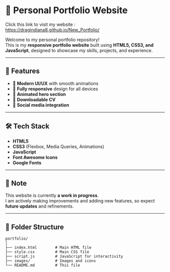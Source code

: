# 🌟 Personal Portfolio Website
Click this link to visit my website : https://dragindiana8.github.io/New_Portfolio/

Welcome to my personal portfolio repository!  
This is my **responsive portfolio website** built using **HTML5, CSS3, and JavaScript**, designed to showcase my skills, projects, and experience.

---

## 🚀 Features

- 🎨 **Modern UI/UX** with smooth animations
- 📱 **Fully responsive** design for all devices
- 🌈 **Animated hero section**
- 📜 **Downloadable CV**
- 🔗 **Social media integration**

---

## 🛠 Tech Stack

- **HTML5**
- **CSS3** (Flexbox, Media Queries, Animations)
- **JavaScript**
- **Font Awesome Icons**
- **Google Fonts**

---
## 📌 Note

This website is currently **a work in progress**.  
I am actively making improvements and adding new features, so expect **future updates** and refinements.

---
## 📂 Folder Structure

```plaintext
portfolio/
│
├── index.html        # Main HTML file
├── style.css         # Main CSS file
├── script.js         # JavaScript for interactivity
├── images/           # Images and icons
└── README.md         # This file


